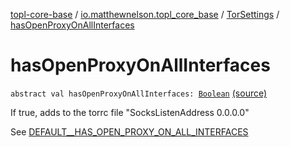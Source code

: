 [topl-core-base](../../index.md) / [io.matthewnelson.topl_core_base](../index.md) / [TorSettings](index.md) / [hasOpenProxyOnAllInterfaces](./has-open-proxy-on-all-interfaces.md)

# hasOpenProxyOnAllInterfaces

`abstract val hasOpenProxyOnAllInterfaces: `[`Boolean`](https://kotlinlang.org/api/latest/jvm/stdlib/kotlin/-boolean/index.html) [(source)](https://github.com/05nelsonm/TorOnionProxyLibrary-Android/blob/master/topl-core-base/src/main/java/io/matthewnelson/topl_core_base/TorSettings.kt#L279)

If true, adds to the torrc file "SocksListenAddress 0.0.0.0"

See [DEFAULT__HAS_OPEN_PROXY_ON_ALL_INTERFACES](-d-e-f-a-u-l-t__-h-a-s_-o-p-e-n_-p-r-o-x-y_-o-n_-a-l-l_-i-n-t-e-r-f-a-c-e-s.md)

